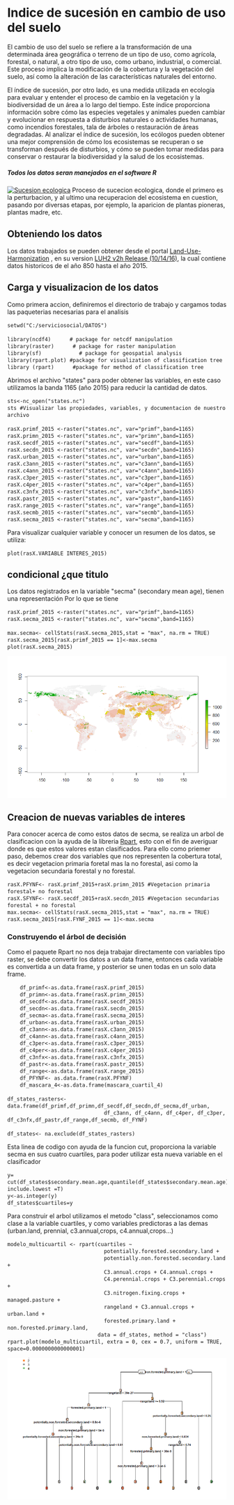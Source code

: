 # Indice de sucesión en cambio de uso del suelo
El cambio de uso del suelo se refiere a la transformación de una determinada área geográfica o terreno de un tipo de uso, como agrícola, forestal, o natural, a otro tipo de uso, como urbano, industrial, o comercial. Este proceso implica la modificación de la cobertura y la vegetación del suelo, así como la alteración de las características naturales del entorno.

El índice de sucesión, por otro lado, es una medida utilizada en ecología para evaluar y entender el proceso de cambio en la vegetación y la biodiversidad de un área a lo largo del tiempo. Este índice proporciona información sobre cómo las especies vegetales y animales pueden cambiar y evolucionar en respuesta a disturbios naturales o actividades humanas, como incendios forestales, tala de árboles o restauración de áreas degradadas. Al analizar el índice de sucesión, los ecólogos pueden obtener una mejor comprensión de cómo los ecosistemas se recuperan o se transforman después de disturbios, y cómo se pueden tomar medidas para conservar o restaurar la biodiversidad y la salud de los ecosistemas.
##### Todos los datos seran manejados en el software R
[![Sucesion ecologica](https://3.bp.blogspot.com/-yau995nEnw0/Uyr0XN9kXGI/AAAAAAAAAMo/LO8KN2bFzfQ/s1600/sucesiones-ciencias7_1477.jpg "Sucesion ecologica")](https://3.bp.blogspot.com/-yau995nEnw0/Uyr0XN9kXGI/AAAAAAAAAMo/LO8KN2bFzfQ/s1600/sucesiones-ciencias7_1477.jpg "Sucesion ecologica")
Proceso de sucecion ecologica, donde el primero es la perturbacion, y al ultimo una recuperacion del ecosistema en cuestion, pasando por diversas etapas, por ejemplo, la aparicion de plantas pioneras, plantas madre, etc.
## Obteniendo los datos
Los datos trabajados se pueden obtener desde el portal [Land-Use-Harmonization](https://luh.umd.edu/ "Land-use-harmonization") , en su version [LUH2 v2h Release (10/14/16)](https://luh.umd.edu/LUH2/LUH2_v2h/states.nc "LUH2 v2h Release (10/14/16)"), la cual contiene datos historicos de el año 850 hasta el año 2015.
## Carga y visualizacion de los datos
Como primera accion, definiremos el directorio de trabajo y cargamos todas las paqueterias necesarias para el analisis
~~~
setwd("C:/serviciosocial/DATOS")

library(ncdf4)      # package for netcdf manipulation
library(raster)      # package for raster manipulation
library(sf)            # package for geospatial analysis
library(rpart.plot) #package for visualization of classification tree
library (rpart)      #package for method of classification tree
~~~
Abrimos el archivo "states" para poder obtener las variables, en este caso utilizamos la banda 1165 (año 2015) para reducir la cantidad de datos.
~~~
sts<-nc_open("states.nc")
sts #Visualizar las propiedades, variables, y documentacion de nuestro archivo

rasX.primf_2015 <-raster("states.nc", var="primf",band=1165)
rasX.primn_2015 <-raster("states.nc", var="primn",band=1165)
rasX.secdf_2015 <-raster("states.nc", var="secdf",band=1165)
rasX.secdn_2015 <-raster("states.nc", var="secdn",band=1165)
rasX.urban_2015 <-raster("states.nc", var="urban",band=1165)
rasX.c3ann_2015 <-raster("states.nc", var="c3ann",band=1165)
rasX.c4ann_2015 <-raster("states.nc", var="c4ann",band=1165)
rasX.c3per_2015 <-raster("states.nc", var="c3per",band=1165)
rasX.c4per_2015 <-raster("states.nc", var="c4per",band=1165)
rasX.c3nfx_2015 <-raster("states.nc", var="c3nfx",band=1165)
rasX.pastr_2015 <-raster("states.nc", var="pastr",band=1165)
rasX.range_2015 <-raster("states.nc", var="range",band=1165)
rasX.secmb_2015 <-raster("states.nc", var="secmb",band=1165)
rasX.secma_2015 <-raster("states.nc", var="secma",band=1165)
~~~
Para visualizar cualquier variable y conocer un resumen de los datos, se utiliza:
~~~
plot(rasX.VARIABLE INTERES_2015)
~~~
## condicional ¿que titulo
Los datos registrados en la variable "secma" (secondary mean age), tienen una representación 
Por lo que se tiene 
~~~
rasX.primf_2015 <-raster("states.nc", var="primf",band=1165)
rasX.secma_2015 <-raster("states.nc", var="secma",band=1165)

max.secma<- cellStats(rasX.secma_2015,stat = "max", na.rm = TRUE)
rasX.secma_2015[rasX.primf_2015 == 1]<-max.secma
plot(rasX.secma_2015)
~~~
[![Secma corregido](https://github.com/LuisMario2016/Servicio_social/blob/main/secmacorregido.png "Secma corregido")](https://raw.githubusercontent.com/LuisMario2016/Servicio_social/main/secmacorregido.png?token=GHSAT0AAAAAACIFWB37ROCMZBXPLXRUUQKMZJV4G3A "Secma corregido")
## Creacion de nuevas variables de interes
Para conocer acerca de como estos datos de secma, se realiza un arbol de clasificacion con la ayuda de la libreria [Rpart](https://www.rdocumentation.org/packages/rpart/versions/4.1.21/topics/rpart "Rpart"), esto con el fin de averiguar donde es que estos valores estan clasificados. Para ello como priemer paso, debemos crear dos variables que nos representen la cobertura total, es decir vegetacion primaria foretal mas la no forestal, asi como la vegetacion secundaria forestal y no forestal.
~~~
rasX.PFYNF<- rasX.primf_2015+rasX.primn_2015 #Vegetacion primaria forestal+ no forestal
rasX.SFYNF<- rasX.secdf_2015+rasX.secdn_2015 #Vegetacion secundarias forestal + no forestal
max.secma<- cellStats(rasX.secma_2015,stat = "max", na.rm = TRUE)
rasX.secma_2015[rasX.FYNF_2015 == 1]<-max.secma
~~~
###  Construyendo el árbol de decisión

Como el paquete Rpart no nos deja trabajar directamente con variables tipo raster, se debe convertir los datos a un data frame, entonces cada variable es convertida a un data frame, y posterior se unen todas en un solo data frame.
~~~
    df_primf<-as.data.frame(rasX.primf_2015)
    df_primn<-as.data.frame(rasX.primn_2015)
    df_secdf<-as.data.frame(rasX.secdf_2015)
    df_secdn<-as.data.frame(rasX.secdn_2015)
    df_secma<-as.data.frame(rasX.secma_2015)
    df_urban<-as.data.frame(rasX.urban_2015)
    df_c3ann<-as.data.frame(rasX.c3ann_2015)
    df_c4ann<-as.data.frame(rasX.c4ann_2015)
    df_c3per<-as.data.frame(rasX.c3per_2015)
    df_c4per<-as.data.frame(rasX.c4per_2015)
    df_c3nfx<-as.data.frame(rasX.c3nfx_2015)
    df_pastr<-as.data.frame(rasX.pastr_2015)
    df_range<-as.data.frame(rasX.range_2015)
    df_PFYNF<- as.data.frame(rasX.PFYNF)
    df_mascara_4<-as.data.frame(mascara_cuartil_4)

df_states_rasters<- data.frame(df_primf,df_primn,df_secdf,df_secdn,df_secma,df_urban,
                               df_c3ann, df_c4ann, df_c4per, df_c3per, df_c3nfx,df_pastr,df_range,df_secmb, df_FYNF)
							   
df_states<- na.exclude(df_states_rasters)
~~~
Esta linea de codigo con ayuda de la funcion cut, proporciona la variable secma en sus cuatro cuartiles, para poder utilizar esta nueva variable en el clasificador
~~~
y= cut(df_states$secondary.mean.age,quantile(df_states$secondary.mean.age), include.lowest =T)
y<-as.integer(y)
df_states$cuartiles=y
~~~
Para construir el arbol utilizamos el metodo "class",  seleccionamos como clase a la variable cuartiles, y como variables predictoras a las demas (urban.land, prennial, c3.annual,crops, c4.annual,crops...)
~~~
modelo_multicuartil <- rpart(cuartiles ~ 
                               potentially.forested.secondary.land + 
                               potentially.non.forested.secondary.land + 
                               C3.annual.crops + C4.annual.crops + 
                               C4.perennial.crops + C3.perennial.crops + 
                               C3.nitrogen.fixing.crops + managed.pasture + 
                               rangeland + C3.annual.crops + urban.land + 
                               forested.primary.land + non.forested.primary.land,
                             data = df_states, method = "class")
rpart.plot(modelo_multicuartil, extra = 0, cex = 0.7, uniform = TRUE, space=0.0000000000000001)
~~~
[![arbol](https://raw.githubusercontent.com/LuisMario2016/Servicio_social/main/multiclase_clasificador.png?token=GHSAT0AAAAAACM3HEN3MACE2O5YSBKT72LYZNPI7PA "arbol")](https://github.com/LuisMario2016/Servicio_social/blob/main/multiclase_clasificador.png "arbol")



